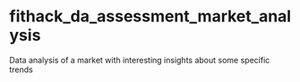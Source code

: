 # fithack_da_assessment_market_analysis
Data analysis of a market with interesting insights about some specific trends 
